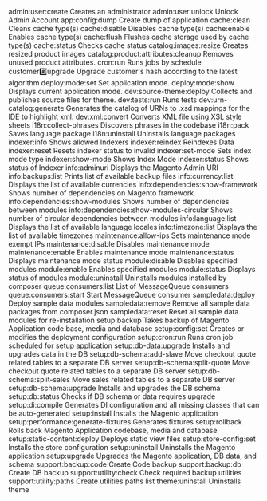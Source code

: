 admin:user:create                         Creates an administrator
admin:user:unlock                         Unlock Admin Account
app:config:dump                           Create dump of application
cache:clean                               Cleans cache type(s)
cache:disable                             Disables cache type(s)
cache:enable                              Enables cache type(s)
cache:flush                               Flushes cache storage used by cache type(s)
cache:status                              Checks cache status
catalog:images:resize                     Creates resized product images
catalog:product:attributes:cleanup        Removes unused product attributes.
cron:run                                  Runs jobs by schedule
customer:hash:upgrade                     Upgrade customer's hash according to the latest algorithm
deploy:mode:set                           Set application mode.
deploy:mode:show                          Displays current application mode.
dev:source-theme:deploy                   Collects and publishes source files for theme.
dev:tests:run                             Runs tests
dev:urn-catalog:generate                  Generates the catalog of URNs to .xsd mappings for the IDE to highlight xml.
dev:xml:convert                           Converts XML file using XSL style sheets
i18n:collect-phrases                      Discovers phrases in the codebase
i18n:pack                                 Saves language package
i18n:uninstall                            Uninstalls language packages
indexer:info                              Shows allowed Indexers
indexer:reindex                           Reindexes Data
indexer:reset                             Resets indexer status to invalid
indexer:set-mode                          Sets index mode type
indexer:show-mode                         Shows Index Mode
indexer:status                            Shows status of Indexer
info:adminuri                             Displays the Magento Admin URI
info:backups:list                         Prints list of available backup files
info:currency:list                        Displays the list of available currencies
info:dependencies:show-framework          Shows number of dependencies on Magento framework
info:dependencies:show-modules            Shows number of dependencies between modules
info:dependencies:show-modules-circular   Shows number of circular dependencies between modules
info:language:list                        Displays the list of available language locales
info:timezone:list                        Displays the list of available timezones
maintenance:allow-ips                     Sets maintenance mode exempt IPs
maintenance:disable                       Disables maintenance mode
maintenance:enable                        Enables maintenance mode
maintenance:status                        Displays maintenance mode status
module:disable                            Disables specified modules
module:enable                             Enables specified modules
module:status                             Displays status of modules
module:uninstall                          Uninstalls modules installed by composer
queue:consumers:list                      List of MessageQueue consumers
queue:consumers:start                     Start MessageQueue consumer
sampledata:deploy                         Deploy sample data modules
sampledata:remove                         Remove all sample data packages from composer.json
sampledata:reset                          Reset all sample data modules for re-installation
setup:backup                              Takes backup of Magento Application code base, media and database
setup:config:set                          Creates or modifies the deployment configuration
setup:cron:run                            Runs cron job scheduled for setup application
setup:db-data:upgrade                     Installs and upgrades data in the DB
setup:db-schema:add-slave                 Move checkout quote related tables to a separate DB server
setup:db-schema:split-quote               Move checkout quote related tables to a separate DB server
setup:db-schema:split-sales               Move sales related tables to a separate DB server
setup:db-schema:upgrade                   Installs and upgrades the DB schema
setup:db:status                           Checks if DB schema or data requires upgrade
setup:di:compile                          Generates DI configuration and all missing classes that can be auto-generated
setup:install                             Installs the Magento application
setup:performance:generate-fixtures       Generates fixtures
setup:rollback                            Rolls back Magento Application codebase, media and database
setup:static-content:deploy               Deploys static view files
setup:store-config:set                    Installs the store configuration
setup:uninstall                           Uninstalls the Magento application
setup:upgrade                             Upgrades the Magento application, DB data, and schema
support:backup:code                       Create Code backup
support:backup:db                         Create DB backup
support:utility:check                     Check required backup utilities
support:utility:paths                     Create utilities paths list
theme:uninstall                           Uninstalls theme
